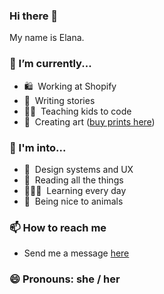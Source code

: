 ### Hi there 👋

My name is Elana.

### 🔭 I’m currently...
- 🛍 &nbsp;Working at Shopify
- 📝 &nbsp;Writing stories
- 🧑‍🏫 &nbsp;Teaching kids to code
- 🎨 &nbsp;Creating art ([buy prints here](https://veryuniqueart.com/collections/elanas-art))

### 🤩 I'm into... 
- 💙 &nbsp;Design systems and UX
- 📖 &nbsp;Reading all the things
- 👩🏻‍🎓 &nbsp;Learning every day
- 🐷 &nbsp;Being nice to animals

### 📫 How to reach me
  - Send me a message [here](https://www.elanakopelevich.com/connect)

### 😄 Pronouns: she / her

